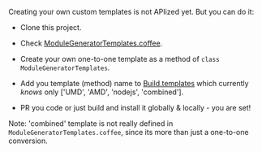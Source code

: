 Creating your own custom templates is not APIized yet. But you can do it:

* Clone this project.

* Check [ModuleGeneratorTemplates.coffee](https://github.com/anodynos/uRequire/blob/master/source/code/templates/ModuleGeneratorTemplates.coffee).

* Create your own one-to-one template as a method of `class ModuleGeneratorTemplates`.

* Add you template (method) name to [Build.templates](https://github.com/anodynos/uRequire/blob/master/source/code/process/Build.coffee) which currently *knows* only ['UMD', 'AMD', 'nodejs', 'combined'].

* PR you code or just build and install it globally & locally - you are set!

Note: 'combined' template is not really defined in `ModuleGeneratorTemplates.coffee`, since its more than just a one-to-one conversion.